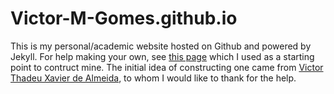 Victor-M-Gomes.github.io
===================

This is my personal/academic website hosted on Github and powered by Jekyll. 
    For help making your own, see [this page](https://mmistakes.github.io/minimal-mistakes/) which
	I used as a starting point to contruct mine.
    The initial idea of constructing one came from [Victor Thadeu Xavier de Almeida]( https://victortxa.github.io/ ),
    to whom I would like to thank for the help.
